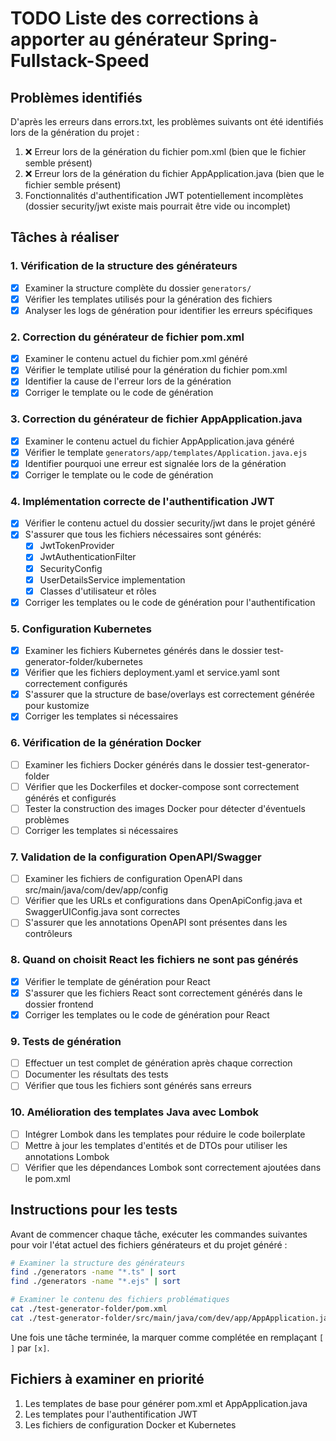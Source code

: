 # TODO Liste des corrections à apporter au générateur Spring-Fullstack-Speed

## Problèmes identifiés

D'après les erreurs dans errors.txt, les problèmes suivants ont été identifiés lors de la génération du projet :

1. ❌ Erreur lors de la génération du fichier pom.xml (bien que le fichier semble présent)
2. ❌ Erreur lors de la génération du fichier AppApplication.java (bien que le fichier semble présent)
3. Fonctionnalités d'authentification JWT potentiellement incomplètes (dossier security/jwt existe mais pourrait être vide ou incomplet)

## Tâches à réaliser

### 1. Vérification de la structure des générateurs
- [x] Examiner la structure complète du dossier `generators/`
- [x] Vérifier les templates utilisés pour la génération des fichiers
- [x] Analyser les logs de génération pour identifier les erreurs spécifiques

### 2. Correction du générateur de fichier pom.xml
- [x] Examiner le contenu actuel du fichier pom.xml généré
- [x] Vérifier le template utilisé pour la génération du fichier pom.xml
- [x] Identifier la cause de l'erreur lors de la génération
- [x] Corriger le template ou le code de génération

### 3. Correction du générateur de fichier AppApplication.java
- [x] Examiner le contenu actuel du fichier AppApplication.java généré
- [x] Vérifier le template `generators/app/templates/Application.java.ejs`
- [x] Identifier pourquoi une erreur est signalée lors de la génération
- [x] Corriger le template ou le code de génération

### 4. Implémentation correcte de l'authentification JWT
- [x] Vérifier le contenu actuel du dossier security/jwt dans le projet généré
- [x] S'assurer que tous les fichiers nécessaires sont générés:
  - [x] JwtTokenProvider
  - [x] JwtAuthenticationFilter
  - [x] SecurityConfig
  - [x] UserDetailsService implementation
  - [x] Classes d'utilisateur et rôles
- [x] Corriger les templates ou le code de génération pour l'authentification

### 5. Configuration Kubernetes
- [x] Examiner les fichiers Kubernetes générés dans le dossier test-generator-folder/kubernetes
- [x] Vérifier que les fichiers deployment.yaml et service.yaml sont correctement configurés
- [x] S'assurer que la structure de base/overlays est correctement générée pour kustomize
- [x] Corriger les templates si nécessaires

### 6. Vérification de la génération Docker
- [ ] Examiner les fichiers Docker générés dans le dossier test-generator-folder
- [ ] Vérifier que les Dockerfiles et docker-compose sont correctement générés et configurés
- [ ] Tester la construction des images Docker pour détecter d'éventuels problèmes
- [ ] Corriger les templates si nécessaires

### 7. Validation de la configuration OpenAPI/Swagger
- [ ] Examiner les fichiers de configuration OpenAPI dans src/main/java/com/dev/app/config
- [ ] Vérifier que les URLs et configurations dans OpenApiConfig.java et SwaggerUIConfig.java sont correctes
- [ ] S'assurer que les annotations OpenAPI sont présentes dans les contrôleurs

### 8. Quand on choisit React les fichiers ne sont pas générés
- [x] Vérifier le template de génération pour React
- [x] S'assurer que les fichiers React sont correctement générés dans le dossier frontend
- [x] Corriger les templates ou le code de génération pour React

### 9. Tests de génération
- [ ] Effectuer un test complet de génération après chaque correction
- [ ] Documenter les résultats des tests
- [ ] Vérifier que tous les fichiers sont générés sans erreurs

### 10. Amélioration des templates Java avec Lombok
- [ ] Intégrer Lombok dans les templates pour réduire le code boilerplate
- [ ] Mettre à jour les templates d'entités et de DTOs pour utiliser les annotations Lombok
- [ ] Vérifier que les dépendances Lombok sont correctement ajoutées dans le pom.xml

## Instructions pour les tests

Avant de commencer chaque tâche, exécuter les commandes suivantes pour voir l'état actuel des fichiers générateurs et du projet généré :

```bash
# Examiner la structure des générateurs
find ./generators -name "*.ts" | sort
find ./generators -name "*.ejs" | sort

# Examiner le contenu des fichiers problématiques
cat ./test-generator-folder/pom.xml
cat ./test-generator-folder/src/main/java/com/dev/app/AppApplication.java
```

Une fois une tâche terminée, la marquer comme complétée en remplaçant `[ ]` par `[x]`.

## Fichiers à examiner en priorité

1. Les templates de base pour générer pom.xml et AppApplication.java
2. Les templates pour l'authentification JWT
3. Les fichiers de configuration Docker et Kubernetes
